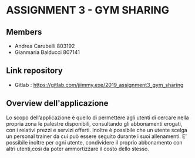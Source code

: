 # ASSIGNMENT 3 - GYM SHARING
## Members
*  Andrea Carubelli 803192
*  Gianmaria Balducci 807141

## Link repository
*  Gitlab : https://gitlab.com/jiimmy.exe/2019_assignment3_gym_sharing

## Overview dell'applicazione
Lo scopo dell’applicazione è quello di permettere agli utenti di cercare nella propria zona le palestre disponibili,
consultando gli abbonamenti erogati, con i relativi prezzi e servizi offerti.
Inoltre è possibile che un utente scelga un personal trainer da cui può essere seguito durante i suoi allenamenti.
E’ possibile inoltre per ogni utente, condividere il proprio abbonamento con altri utenti,così da poter ammortizzare il costo dello stesso.